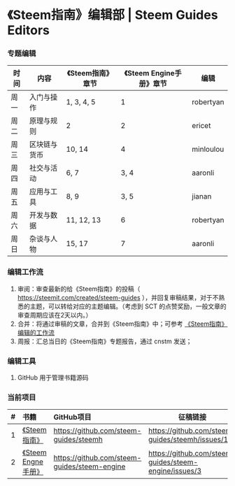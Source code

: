 # 《Steem指南》编辑部 | Steem Guides Editors

### 专题编辑

时间 | 内容 | 《Steem指南》章节 | 《Steem Engine手册》章节 | 编辑
-- | -- | -- | -- | --
周一 | 入门与操作 | 1, 3, 4, 5 | 1 | robertyan
周二 | 原理与规则 | 2 | 2 | ericet
周三 | 区块链与货币 | 10, 14 | 4 | minloulou
周四 | 社交与活动 | 6, 7 | 3, 4 | aaronli
周五 | 应用与工具 | 8, 9 | 3, 5 | jianan
周六 | 开发与数据 | 11, 12, 13 | 6 | robertyan
周日 | 杂谈与人物 | 15, 17 | 7 | aaronli

### 编辑工作流

1. 审阅：审查最新的给《Steem指南》的投稿（ https://steemit.com/created/steem-guides ），并回复审稿结果，对于不熟悉的主题，可以转给对应的主题编辑。（考虑到 SCT 的点赞奖励，一般文章的审查周期应该在2天以内。）
2. 合并：将通过审稿的文章，合并到《Steem指南》中；可参考 [《Steem指南》编辑的工作流](https://busy.org/@steem-guides/steem--editorsworkflow220190419-6ikxugl9xu)
3. 周报：汇总当日的《Steem指南》专题报告，通过 cnstm 发送；


### 编辑工具

1. GitHub 用于管理书籍源码


### 当前项目

\# | 书籍 | GitHub项目 | 征稿链接
-- | :-- | :-- | --
1 | [《Steem指南》](http://steem-guides.github.io/steemh/) | https://github.com/steem-guides/steemh | https://github.com/steem-guides/steemh/issues/12
2 | [《Steem Engne手册》](https://steem-guides.github.io/steem-engine/) | https://github.com/steem-guides/steem-engine | https://github.com/steem-guides/steem-engine/issues/3

